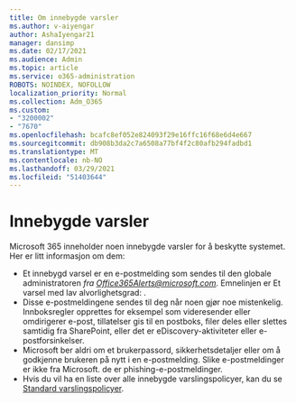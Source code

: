 ```yaml
---
title: Om innebygde varsler
ms.author: v-aiyengar
author: AshaIyengar21
manager: dansimp
ms.date: 02/17/2021
ms.audience: Admin
ms.topic: article
ms.service: o365-administration
ROBOTS: NOINDEX, NOFOLLOW
localization_priority: Normal
ms.collection: Adm_O365
ms.custom:
- "3200002"
- "7670"
ms.openlocfilehash: bcafc8ef052e824093f29e16ffc16f68e6d4e667
ms.sourcegitcommit: db908b3da2c7a6508a77bf4f2c80afb294fadbd1
ms.translationtype: MT
ms.contentlocale: nb-NO
ms.lasthandoff: 03/29/2021
ms.locfileid: "51403644"
---
```

# <a name="about-built-in-alerts"></a>Innebygde varsler

Microsoft 365 inneholder noen innebygde varsler for å beskytte systemet. Her er litt informasjon om dem:

- Et innebygd varsel er en e-postmelding som sendes til den globale administratoren *fra Office365Alerts@microsoft.com*. Emnelinjen er Et varsel med lav alvorlighetsgrad: <name of alert policy> .
- Disse e-postmeldingene sendes til deg når noen gjør noe mistenkelig. Innboksregler opprettes for eksempel som videresender eller omdirigerer e-post, tillatelser gis til en postboks, filer deles eller slettes samtidig fra SharePoint, eller det er eDiscovery-aktiviteter eller e-postforsinkelser.
- Microsoft ber aldri om et brukerpassord, sikkerhetsdetaljer eller om å godkjenne brukeren på nytt i en e-postmelding. Slike e-postmeldinger er ikke fra Microsoft. de er phishing-e-postmeldinger.
- Hvis du vil ha en liste over alle innebygde varslingspolicyer, kan du se [Standard varslingspolicyer](https://go.microsoft.com/fwlink/?linkid=2103170).